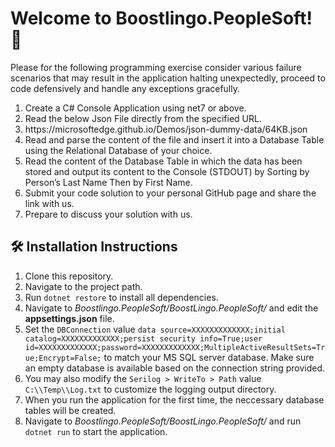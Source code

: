 <h1>Welcome to Boostlingo.PeopleSoft! 🎉</h1>
<p>Please for the following programming exercise consider various failure scenarios that may result in the application halting unexpectedly, proceed to code defensively and handle any exceptions gracefully.</p>
<ol>
<li>Create a C# Console Application using net7 or above.</li>
<li>Read the below Json File directly from the specified URL.</li>
<li>https://microsoftedge.github.io/Demos/json-dummy-data/64KB.json</li>
<li>Read and parse the content of the file and insert it into a Database Table using the Relational Database of your choice.</li>
<li>Read the content of the Database Table in which the data has been stored and output its content to the Console (STDOUT) by Sorting by Person’s Last Name Then by First Name.</li>
<li>Submit your code solution to your personal GitHub page and share the link with us.</li>
<li>Prepare to discuss your solution with us.</li>
</ol>
<h2>🛠️ Installation Instructions</h2>
<ol>
<li>Clone this repository.</li>
<li>Navigate to the project path.</li>
<li>Run <code>dotnet restore</code> to install all dependencies.</li>
<li>Navigate to <i>Boostlingo.PeopleSoft/BoostLingo.PeopleSoft/</i> and edit the <b>appsettings.json</b> file.</li>
<li>Set the <code>DBConnection</code> value <code>data source=XXXXXXXXXXXXX;initial catalog=XXXXXXXXXXXXX;persist security info=True;user id=XXXXXXXXXXXXX;password=XXXXXXXXXXXXX;MultipleActiveResultSets=True;Encrypt=False;</code> to match your MS SQL server database. Make sure an empty database is available based on the connection string provided.</li>
<li>You may also modify the <code>Serilog > WriteTo > Path</code> value <code>C:\\Temp\\Log.txt</code> to customize the logging output directory.</li>
<li>When you run the application for the first time, the neccessary database tables will be created.</li>
<li>Navigate to <i>Boostlingo.PeopleSoft/BoostLingo.PeopleSoft/</i> and run <code>dotnet run</code> to start the application.</li>
</ol>

